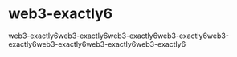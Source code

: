 # web3-exactly6
web3-exactly6web3-exactly6web3-exactly6web3-exactly6web3-exactly6web3-exactly6web3-exactly6web3-exactly6
